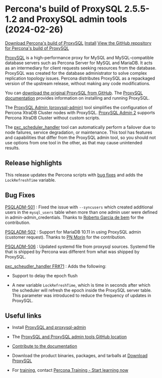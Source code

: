 #  Percona's build of ProxySQL 2.5.5-1.2 and ProxySQL admin tools (2024-02-26)

[Download Percona's build of ProxySQL](https://www.percona.com/download-proxysql)
[Install](install-v2.md)
[View the GitHub repository for Percona's build of ProxySQL](https://github.com/percona/proxysql-admin-tool)

[ProxySQL](https://proxysql.com/) is a high-performance proxy for MySQL and MySQL-compatible database servers such as Percona Server for MySQL and MariaDB. It acts as an intermediary for client requests seeking resources from the database. ProxySQL was created for the database administrator to solve complex replication topology issues. Percona distributes ProxySQL as a repackaged version of the upstream release, without making any code modifications. 

You can [download the original ProxySQL from GitHub](https://github.com/sysown/proxysql/releases). The [ProxySQL documentation](https://proxysql.com/documentation/) provides information on installing and running ProxySQL.

The [ProxySQL Admin (proxysql-admin)](proxysql-admin-tool-v2-config.md) tool simplifies the configuration of Percona XtraDB Cluster nodes with ProxySQL.  [ProxySQL Admin 2](proxysql-admin-tool-functions.md) supports Percona XtraDB Cluster without custom scripts.

The [pxc_scheduler_handler](psh-overview.md) tool can automatically perform a failover due to node failures, service degradation, or maintenance. This tool has features and capabilities that differ from the ProxySQL admin tool, so you should not use options from one tool in the other, as that may cause unintended results.

## Release highlights

This release updates the Percona scripts with [bug fixes](#bug-fixes) and adds the `LockRefreshTime` variable.

## Bug Fixes

[PSQLADM-501] : Fixed the issue with `--syncusers` which created additional users in the `mysql_users` table when more than one admin user were defined in admin-admin_credentials. Thanks to [Roberto Garcia de bem](https://github.com/Robertoh98) for the contribution.

[PSQLADM-502] : Support for MariaDB 10.11 in using ProxySQL admin (customer request). Thanks to [PN Morin](https://github.com/Pinimo) for the contribution.

[PSQLADM-506] : Updated systemd file from proxysql sources. Systemd file that is shipped by Percona was different from what was shipped by ProxySQL.

[pxc_scheudler_handler FR#71] :  Adds the following:

* Support to delay the epoch flush

* A new variable `LockRefreshTime`, which is time in seconds after which the scheduler will refresh the epoch inside the ProxySQL server table. This parameter was introduced to reduce the frequency of updates in ProxySQL.

## Useful links

* Install [ProxySQL and proxysql-admin](https://docs.percona.com/proxysql/install-v2.html)

* The [ProxySQL and ProxySQL admin tools GitHub location](https://github.com/percona/proxysql-admin-tool)

* [Contribute to the documentation](https://github.com/percona/proxysql-admin-tool-doc/blob/main/contributing.md)

* Download the product binaries, packages, and tarballs at [Download ProxySQL](https://www.percona.com/download-proxysql)

* For [training](https://www.percona.com/training), contact [Percona Training - Start learning now](https://learn.percona.com/contact-me)


[PSQLADM-501]: https://perconadev.atlassian.net/browse/PSQLADM-501

[PSQLADM-502]: https://perconadev.atlassian.net/browse/PSQLADM-502

[PSQLADM-506]: https://perconadev.atlassian.net/browse/PSQLADM-506

[pxc_scheudler_handler FR#71]: https://github.com/percona/pxc_scheduler_handler/issues/71
